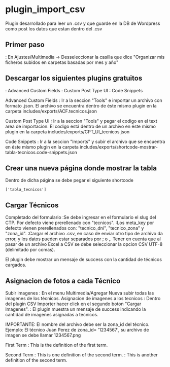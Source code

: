 # plugin_import_csv
Plugin desarrollado para leer un .csv y que guarde en la DB de Wordpress como post los datos que estan dentro del .csv

## Primer paso
: En Ajustes/Multimedia -> Desseleccionar la casilla que dice "Organizar mis ficheros subidos en carpetas basadas por mes y año"

## Descargar los siguientes plugins gratuitos
: Advanced Custom Fields
: Custom Post Type UI
: Code Snippets

Advanced Custom Fields
: Ir a la seccion "Tools" e importar un archivo con formato .json. El archivo se encuentra dentro de éste mismo plugin en la carpeta includes/exports/ACF.tecnicos.json

Custom Post Type UI
: Ir a la seccion "Tools" y pegar el codigo en el text area de importacion. El codigo está dentro de un archivo en éste mismo plugin en la carpeta includes/exports/CPT_UI_tecnicos.json

Code Snippets
: Ir a la seccion "Imports" y subir el archivo que se encuentra en éste mismo plugin en la carpeta includes/exports/shortcode-mostrar-tabla-tecnicos.code-snippets.json

## Crear una nueva página donde mostrar la tabla
 Dentro de dicha página se debe pegar el siguiente shortcode

```
['tabla_tecnicos']
```

## Cargar Técnicos
Completado del formulario
:Se debe ingresar en el formulario el slug del CTP. Por defecto viene prerellenado con "tecnicos".
:Los meta_key por defecto vienen prerellenados con: "tecnico_dni", "tecnico_zona" y "zona_id".
:Cargar el archivo .csv, en caso de enviar otro tipo de archivo da error, y los datos pueden estar separados por ; o ,. Tener en cuenta que al pasar de un archivo Excel a CSV se debe seleccionar la opcion CSV UTF-8 (delimitado por comas).

El plugin debe mostrar un mensaje de success con la cantidad de técnicos cargados.

## Asignacion de fotos a cada Técnico
Subir imagenes
: En el menu Multimedia/Agregar Nueva subir todas las imagenes de los técnicos. 
Asignacion de imagenes a los tecnicos
: Dentro del plugin CSV Importer hacer click en el segundo boton "Cargar Imagenes". 
: El plugin muestra un mensaje de success indicando la cantidad de imagenes asignadas a tecnicos.


IMPORTANTE: El nombre del archivo debe ser la zona_id del técnico. Ejemplo: El técnico Juan Perez de zona_id= '1234567', su archivo de imagen se debe llamar 1234567.png


First Term
: This is the definition of the first term.

Second Term
: This is one definition of the second term.
: This is another definition of the second term.